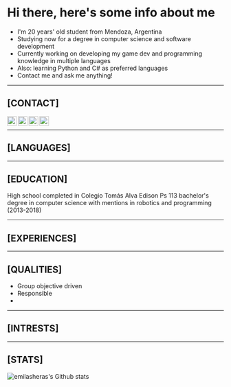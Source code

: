 #  Hi there, here's some info about me

-  I'm 20 years' old student from Mendoza, Argentina
-  Studying now for a degree in computer science and software development
-  Currently working on developing my game dev and programming knowledge in multiple languages
-  Also: learning Python and C# as preferred languages
-  Contact me and ask me anything!

___

##  [CONTACT]

<a href = "mailto: emilasheras.uni@gmail.com"><img align="left" alt="emilasheras | Gmail" width="22px" src="https://cdn.jsdelivr.net/npm/simple-icons@3.5.0/icons/gmail.svg" /></a>
[<img align="left" alt="emilasheras | Twitter" width="22px" src="https://cdn.jsdelivr.net/npm/simple-icons@3.5.0/icons/twitter.svg" />][twitter]
[<img align="left" alt="emilasheras | Linked-In" width="22px" src="https://cdn.jsdelivr.net/npm/simple-icons@3.5.0/icons/linkedin.svg" />][linkedin]
[<img align="left" alt="emilasheras | Instagram" width="22px" src="https://cdn.jsdelivr.net/npm/simple-icons@3.5.0/icons/instagram.svg" />][instagram]
</br>

___

##  [LANGUAGES]

___

##  [EDUCATION]
High school completed in Colegio Tomás Alva Edison Ps 113
bachelor's degree in computer science with mentions in robotics and programming (2013-2018)


___

##  [EXPERIENCES]

___

##  [QUALITIES]

-  Group objective driven
-  Responsible
-  

___

##  [INTRESTS]

___

##  [STATS]

<img align="left" alt="emilasheras's Github stats" src="https://github-readme-stats.vercel.app/api?username=emilasheras&show_icons=true&hide_border=true" />


[twitter]: https://twitter.com/lhs_emi
[linkedin]: https://www.linkedin.com/in/emiliano-las-heras-09b13b190/
[instagram]: https://www.instagram.com/emilasheras